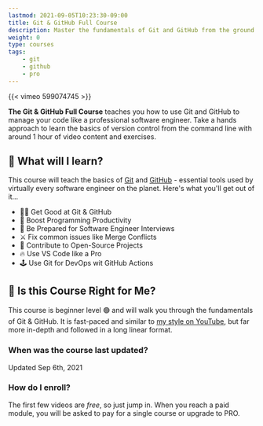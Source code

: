 ```yaml
---
lastmod: 2021-09-05T10:23:30-09:00
title: Git & GitHub Full Course
description: Master the fundamentals of Git and GitHub from the ground up
weight: 0
type: courses
tags: 
    - git
    - github
    - pro
---
```


{{< vimeo 599074745 >}}

**The Git & GitHub Full Course** teaches you how to use Git and GitHub to manage your code like a professional software engineer. Take a hands approach to learn the basics of version control from the command line with around 1 hour of video content and exercises. 


## 🦄 What will I learn?

This course will teach the basics of [Git](https://git-scm.com/) and [GitHub](https://github.com/) - essential tools used by virtually every software engineer on the planet. Here's what you'll get out of it...

- 👨‍🎤 Get Good at Git & GitHub
- 🦾 Boost Programming Productivity
- 📰 Be Prepared for Software Engineer Interviews
- ⚔️ Fix common issues like Merge Conflicts
- 🤝 Contribute to Open-Source Projects
- 🔥 Use VS Code like a Pro
- 🕹️ Use Git for DevOps wit GitHub Actions


## 🤔 Is this Course Right for Me?

This course is beginner level 🟢 and will walk you through the fundamentals of Git & GitHub. It is fast-paced and similar to [my style on YouTube](https://www.youtube.com/channel/UCsBjURrPoezykLs9EqgamOA?), but far more in-depth and followed in a long linear format.


### When was the course last updated?

<span class="tag tag-sm tag-pro">Updated Sep 6th, 2021</span>

### How do I enroll?

The first few videos are *free*, so just jump in. When you reach a paid module, you will be asked to pay for a single course or upgrade to PRO. 
